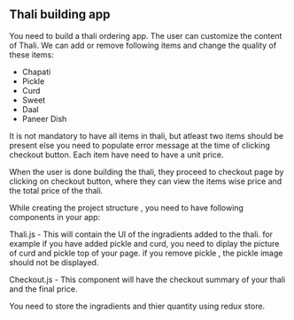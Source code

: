 ## Thali building app

You need to build a thali ordering app. The user can customize the content of Thali. We can add or remove following items and change the quality of these items:

- Chapati
- Pickle 
- Curd
- Sweet
- Daal
- Paneer Dish

It is not mandatory to have all items in thali, but atleast two items should be present else you need to populate error message at the time of clicking checkout button. Each item have need to have a unit price.

When the user is done building the thali, they proceed to checkout page by clicking on checkout button, where they can view the items wise price and the total price of the thali. 

While creating the project structure , you need to have following components in your app:

Thali.js - This will contain the UI of the ingradients added to the thali. for example if you have added pickle and curd, you need to diplay the picture of curd and pickle top of your page. if you remove pickle , the pickle image should not be displayed.  


Checkout.js - This component will have the checkout summary of your thali and the final price.

You need to store the ingradients and thier quantity using redux store. 


